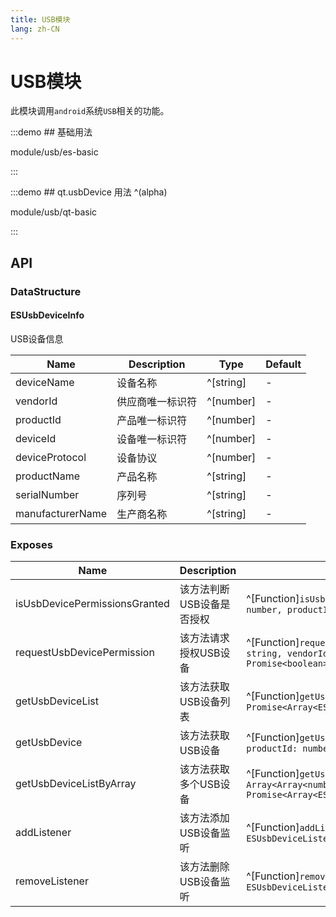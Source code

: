 ```yaml
---
title: USB模块
lang: zh-CN
---
```


# USB模块

此模块调用`android`系统`USB`相关的功能。

:::demo ## 基础用法

module/usb/es-basic

:::

:::demo ## qt.usbDevice 用法 ^(alpha)

module/usb/qt-basic

:::


## API

### DataStructure

#### ESUsbDeviceInfo

USB设备信息

| Name              | Description       | Type                        |   Default   |
| ---------------- | ------------------ | ----------------------------|---------|
| deviceName       | 设备名称             | ^[string]                   |   -    |
| vendorId         | 供应商唯一标识符       | ^[number]                    |   -    |
| productId        | 产品唯一标识符        | ^[number]                    |   -    |
| deviceId         | 设备唯一标识符        | ^[number]                    |   -    |
| deviceProtocol   | 设备协议             | ^[number]                    |   -    |
| productName      | 产品名称             | ^[string]                    |   -    |
| serialNumber     | 序列号               | ^[string]                    |   -    |
| manufacturerName | 生产商名称            | ^[string]                    |   -    |

### Exposes

| Name                             | Description                 | Type                                           |
| -------------------------------- | --------------------------- | -----------------------------------------------|
| isUsbDevicePermissionsGranted    | 该方法判断USB设备是否授权       | ^[Function]`isUsbDevicePermissionsGranted(vendorId: number, productId: number) => Promise<boolean>`   |
| requestUsbDevicePermission       | 该方法请求授权USB设备          | ^[Function]`requestUsbDevicePermission(permission: string, vendorId: number, productId: number) => Promise<boolean>`   |
| getUsbDeviceList       | 该方法获取USB设备列表          | ^[Function]`getUsbDeviceList() => Promise<Array<ESUsbDeviceInfo>>`   |
| getUsbDevice       | 该方法获取USB设备          | ^[Function]`getUsbDevice(vendorId: number, productId: number) => Promise<ESUsbDeviceInfo>`   |
| getUsbDeviceListByArray       | 该方法获取多个USB设备          | ^[Function]`getUsbDeviceListByArray(array: Array<Array<number>>) => Promise<Array<ESUsbDeviceInfo>>`   |
| addListener       | 该方法添加USB设备监听          | ^[Function]`addListener(listener: ESUsbDeviceListener) => void`   |
| removeListener       | 该方法删除USB设备监听          | ^[Function]`removeListener(listener: ESUsbDeviceListener) => void`   |
